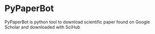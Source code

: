 # PyPaperBot
PyPaperBot is python tool to download scientific paper found on Google Scholar and downloaded with SciHub
